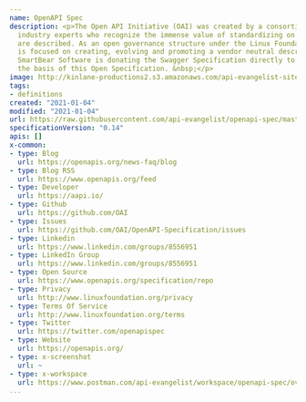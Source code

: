 ```yaml
---
name: OpenAPI Spec
description: <p>The Open API Initiative (OAI) was created by a consortium of forward-looking
  industry experts who recognize the immense value of standardizing on how REST APIs
  are described. As an open governance structure under the Linux Foundation, the OAI
  is focused on creating, evolving and promoting a vendor neutral description format.
  SmartBear Software is donating the Swagger Specification directly to the OAI as
  the basis of this Open Specification. &nbsp;</p>
image: http://kinlane-productions2.s3.amazonaws.com/api-evangelist-site/company/logos/OpenAPI-Logo-Stacked-Pantone.png
tags:
- definitions
created: "2021-01-04"
modified: "2021-01-04"
url: https://raw.githubusercontent.com/api-evangelist/openapi-spec/master/apis.json
specificationVersion: "0.14"
apis: []
x-common:
- type: Blog
  url: https://openapis.org/news-faq/blog
- type: Blog RSS
  url: https://www.openapis.org/feed
- type: Developer
  url: https://aapi.io/
- type: Github
  url: https://github.com/OAI
- type: Issues
  url: https://github.com/OAI/OpenAPI-Specification/issues
- type: Linkedin
  url: https://www.linkedin.com/groups/8556951
- type: LinkedIn Group
  url: https://www.linkedin.com/groups/8556951
- type: Open Source
  url: https://www.openapis.org/specification/repo
- type: Privacy
  url: http://www.linuxfoundation.org/privacy
- type: Terms Of Service
  url: http://www.linuxfoundation.org/terms
- type: Twitter
  url: https://twitter.com/openapispec
- type: Website
  url: https://openapis.org/
- type: x-screenshot
  url: ~
- type: x-workspace
  url: https://www.postman.com/api-evangelist/workspace/openapi-spec/overview
...
```

